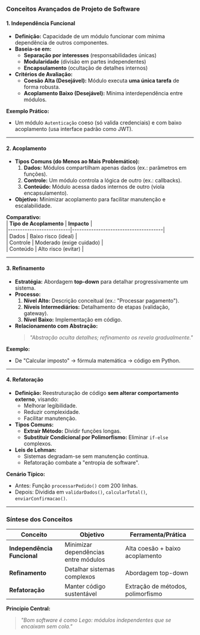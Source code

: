 ### **Conceitos Avançados de Projeto de Software**

#### **1. Independência Funcional**  
- **Definição:** Capacidade de um módulo funcionar com mínima dependência de outros componentes.  
- **Baseia-se em:**  
  - **Separação por interesses** (responsabilidades únicas)  
  - **Modularidade** (divisão em partes independentes)  
  - **Encapsulamento** (ocultação de detalhes internos)  
- **Critérios de Avaliação:**  
  - **Coesão Alta (Desejável):** Módulo executa **uma única tarefa** de forma robusta.  
  - **Acoplamento Baixo (Desejável):** Mínima interdependência entre módulos.  

**Exemplo Prático:**  
- Um módulo `Autenticação` coeso (só valida credenciais) e com baixo acoplamento (usa interface padrão como JWT).  

---

#### **2. Acoplamento**  
- **Tipos Comuns (do Menos ao Mais Problemático):**  
  1. **Dados:** Módulos compartilham apenas dados (ex.: parâmetros em funções).  
  2. **Controle:** Um módulo controla a lógica de outro (ex.: callbacks).  
  3. **Conteúdo:** Módulo acessa dados internos de outro (viola encapsulamento).  
- **Objetivo:** Minimizar acoplamento para facilitar manutenção e escalabilidade.  

**Comparativo:**  
| **Tipo de Acoplamento** | **Impacto**                          |  
|--------------------------|--------------------------------------|  
| Dados                    | Baixo risco (ideal)                  |  
| Controle                 | Moderado (exige cuidado)             |  
| Conteúdo                 | Alto risco (evitar)                  |  

---

#### **3. Refinamento**  
- **Estratégia:** Abordagem **top-down** para detalhar progressivamente um sistema.  
- **Processo:**  
  1. **Nível Alto:** Descrição conceitual (ex.: "Processar pagamento").  
  2. **Níveis Intermediários:** Detalhamento de etapas (validação, gateway).  
  3. **Nível Baixo:** Implementação em código.  
- **Relacionamento com Abstração:**  
  > *"Abstração oculta detalhes; refinamento os revela gradualmente."*  

**Exemplo:**  
- De "Calcular imposto" → fórmula matemática → código em Python.  

---

#### **4. Refatoração**  
- **Definição:** Reestruturação de código **sem alterar comportamento externo**, visando:  
  - Melhorar legibilidade.  
  - Reduzir complexidade.  
  - Facilitar manutenção.  
- **Tipos Comuns:**  
  - **Extrair Método:** Dividir funções longas.  
  - **Substituir Condicional por Polimorfismo:** Eliminar `if-else` complexos.  
- **Leis de Lehman:**  
  - Sistemas degradam-se sem manutenção contínua.  
  - Refatoração combate a "entropia de software".  

**Cenário Típico:**  
- Antes: Função `processarPedido()` com 200 linhas.  
- Depois: Dividida em `validarDados()`, `calcularTotal()`, `enviarConfirmacao()`.  

---

### **Síntese dos Conceitos**  
| **Conceito**               | **Objetivo**                          | **Ferramenta/Prática**               |  
|----------------------------|---------------------------------------|---------------------------------------|  
| **Independência Funcional**| Minimizar dependências entre módulos  | Alta coesão + baixo acoplamento       |  
| **Refinamento**            | Detalhar sistemas complexos           | Abordagem top-down                    |  
| **Refatoração**            | Manter código sustentável             | Extração de métodos, polimorfismo     |  

**Princípio Central:**  
> *"Bom software é como Lego: módulos independentes que se encaixam sem cola."*  

